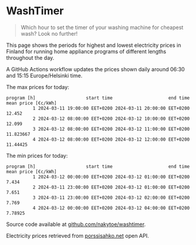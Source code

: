
# WashTimer

> Which hour to set the timer of your washing machine for cheapest wash? Look no further!

This page shows the periods for highest and lowest electricity prices in Finland 
for running home appliance programs of different lengths throughout the day. 

A GitHub Actions workflow updates the prices shown daily around 06:30 and 15:15 Europe/Helsinki time.

The max prices for today:

	program [h]                   start time                     end time mean price [€c/kWh]
	          1 2024-03-11 19:00:00 EET+0200 2024-03-11 20:00:00 EET+0200              12.452
	          2 2024-03-12 08:00:00 EET+0200 2024-03-12 10:00:00 EET+0200              12.099
	          3 2024-03-12 08:00:00 EET+0200 2024-03-12 11:00:00 EET+0200           11.823667
	          4 2024-03-12 08:00:00 EET+0200 2024-03-12 12:00:00 EET+0200            11.44425

The min prices for today:

	program [h]                   start time                     end time mean price [€c/kWh]
	          1 2024-03-12 00:00:00 EET+0200 2024-03-12 01:00:00 EET+0200               7.434
	          2 2024-03-11 23:00:00 EET+0200 2024-03-12 01:00:00 EET+0200               7.651
	          3 2024-03-11 23:00:00 EET+0200 2024-03-12 02:00:00 EET+0200               7.769
	          4 2024-03-12 00:00:00 EET+0200 2024-03-12 04:00:00 EET+0200             7.78925


Source code available at [github.com/nakytoe/washtimer](https://github.com/nakytoe/washtimer).

Electricity prices retrieved from [porssisahko.net](https://porssisahko.net/api) open API.

